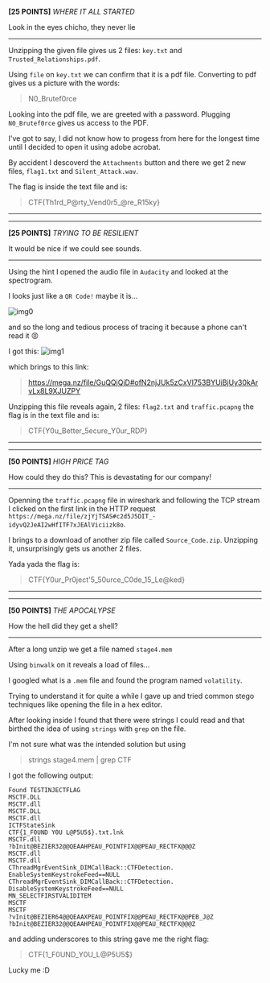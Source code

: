 **[25 POINTS]** *WHERE IT ALL STARTED* 

Look in the eyes chicho, they never lie
___
Unzipping the given file gives us 2 files: `key.txt` and `Trusted_Relationships.pdf`.

Using `file` on `key.txt` we can confirm that it is a pdf file. Converting to pdf gives us a picture with the words:
>N0_Brutef0rce

Looking into the pdf file, we are greeted with a password. Plugging `N0_Brutef0rce` gives us access to the PDF.

I've got to say, I did not know how to progess from here for the longest time until I decided to open it using adobe acrobat.

By accident I descoverd the `Attachments` button and there we get 2 new files, `flag1.txt` and `Silent_Attack.wav`.

The flag is inside the text file and is:
> CTF{Th1rd_P@rty_Vend0r5_@re_R15ky}

___
___

**[25 POINTS]** *TRYING TO BE RESILIENT*

It would be nice if we could see sounds.
___

Using the hint I opened the audio file in `Audacity` and looked at the spectrogram.

I looks just like a `QR Code!` maybe it is...

![img0](https://github.com/LeonGurin/My-CTF-challenge-Writeups/blob/main/Hacky%20Holidays%20-%20Unlock%20the%20City/BRING%20IN%20THE%20CAVALRY/images/img0.png)

and so the long and tedious process of tracing it because a phone can't read it 😡

I got this:
![img1](https://github.com/LeonGurin/My-CTF-challenge-Writeups/blob/main/Hacky%20Holidays%20-%20Unlock%20the%20City/BRING%20IN%20THE%20CAVALRY/images/img1.png)

which brings to this link: 
> https://mega.nz/file/GuQQjQjD#ofN2njJUk5zCxVI753BYUiBjUy30kArvLx8L9XJUZPY

Unzipping this file reveals again, 2 files: `flag2.txt` and `traffic.pcapng`
the flag is in the text file and is:
> CTF{Y0u_Better_5ecure_Y0ur_RDP}

___
___

**[50 POINTS]** *HIGH PRICE TAG*

How could they do this? This is devastating for our company!
___

Openning the `traffic.pcapng` file in wireshark and following the TCP stream I clicked on the first link in the HTTP request `https://mega.nz/file/zjYjTSAS#c2d5J5DIT_-idyvQ2JeAI2wHfITF7xJEAlViciizk8o`.

I brings to a download of another zip file called `Source_Code.zip`. Unzipping it, unsurprisingly gets us another 2 files.

Yada yada the flag is:
> CTF{Y0ur_Pr0ject'5_50urce_C0de_15_Le@ked}

___
___

**[50 POINTS]** *THE APOCALYPSE*

How the hell did they get a shell?
___

After a long unzip we get a file named `stage4.mem`

Using `binwalk` on it reveals a load of files...

I googled what is a `.mem` file and found the program named `volatility`. 

Trying to understand it for quite a while I gave up and tried common stego techniques like opening the file in a hex editor. 

After looking inside I found that there were strings I could read and that birthed the idea of using `strings` with `grep` on the file.

I'm not sure what was the intended solution but using 
> strings stage4.mem | grep CTF

I got the following output:

```
Found TESTINJECTFLAG
MSCTF.DLL
MSCTF.dll
MSCTF.DLL
MSCTF.dll
ICTFStateSink
CTF{1_F0UND Y0U L@P5U5$}.txt.lnk
MSCTF.dll
?bInit@BEZIER32@@QEAAHPEAU_POINTFIX@@PEAU_RECTFX@@@Z
MSCTF.dll
MSCTF.dll
CThreadMgrEventSink_DIMCallBack::CTFDetection. EnableSystemKeystrokeFeed==NULL
CThreadMgrEventSink_DIMCallBack::CTFDetection. DisableSystemKeystrokeFeed==NULL
MN_SELECTFIRSTVALIDITEM
MSCTF
MSCTF
?vInit@BEZIER64@@QEAAXPEAU_POINTFIX@@PEAU_RECTFX@@PEB_J@Z
?bInit@BEZIER32@@QEAAHPEAU_POINTFIX@@PEAU_RECTFX@@@Z
```

and adding underscores to this string gave me the right flag:

> CTF{1_F0UND_Y0U_L@P5U5$}

Lucky me :D




